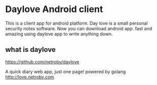 # Daylove Android client

This is a client app for android platform. Day love is a small personal security notes software.
Now you can download android app. fast and amazing using daylove app to write anything down.

## what is daylove

https://github.com/netroby/daylove

A quick diary web app, just one page! powered by golang http://love.netroby.com

